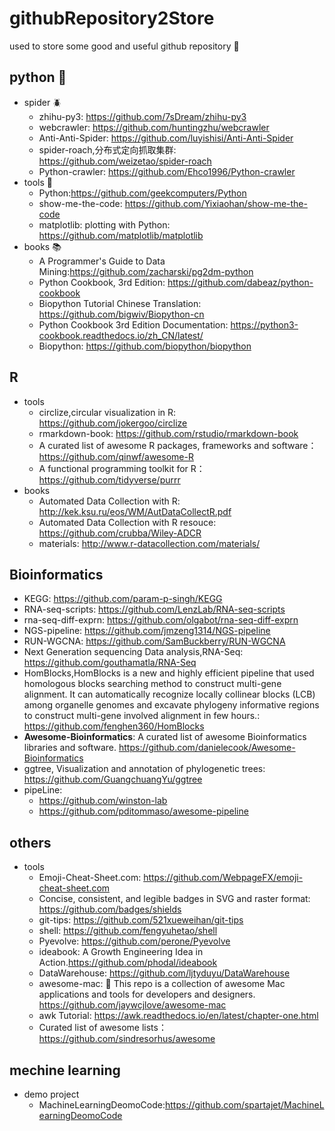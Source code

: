 # githubRepository2Store
used to store some good and useful github repository :floppy_disk:


## python :snake:
+ spider :beetle:
  + zhihu-py3: https://github.com/7sDream/zhihu-py3
  + webcrawler: https://github.com/huntingzhu/webcrawler
  + Anti-Anti-Spider: https://github.com/luyishisi/Anti-Anti-Spider
  + spider-roach,分布式定向抓取集群: https://github.com/weizetao/spider-roach
  + Python-crawler: https://github.com/Ehco1996/Python-crawler
+ tools :wrench:
  + Python:https://github.com/geekcomputers/Python
  + show-me-the-code: https://github.com/Yixiaohan/show-me-the-code
  + matplotlib: plotting with Python: https://github.com/matplotlib/matplotlib
+ books :books:
  + A Programmer's Guide to Data Mining:https://github.com/zacharski/pg2dm-python
  + Python Cookbook, 3rd Edition: https://github.com/dabeaz/python-cookbook
  + Biopython Tutorial Chinese Translation: https://github.com/bigwiv/Biopython-cn
  + Python Cookbook 3rd Edition Documentation: https://python3-cookbook.readthedocs.io/zh_CN/latest/
  + Biopython: https://github.com/biopython/biopython



## R
+ tools
  + circlize,circular visualization in R: https://github.com/jokergoo/circlize
  + rmarkdown-book: https://github.com/rstudio/rmarkdown-book 
  + A curated list of awesome R packages, frameworks and software： https://github.com/qinwf/awesome-R
  + A functional programming toolkit for R： https://github.com/tidyverse/purrr
+ books
  + Automated Data Collection with R: http://kek.ksu.ru/eos/WM/AutDataCollectR.pdf
  + Automated Data Collection with R resouce: https://github.com/crubba/Wiley-ADCR
  + materials: http://www.r-datacollection.com/materials/



## Bioinformatics
+ KEGG: https://github.com/param-p-singh/KEGG
+ RNA-seq-scripts: https://github.com/LenzLab/RNA-seq-scripts
+ rna-seq-diff-exprn: https://github.com/olgabot/rna-seq-diff-exprn
+ NGS-pipeline: https://github.com/jmzeng1314/NGS-pipeline
+ RUN-WGCNA: https://github.com/SamBuckberry/RUN-WGCNA
+ Next Generation sequencing Data analysis,RNA-Seq: https://github.com/gouthamatla/RNA-Seq
+ HomBlocks,HomBlocks is a new and highly efficient pipeline that used homologous blocks searching method to construct multi-gene alignment. It can automatically recognize locally collinear blocks (LCB) among organelle genomes and excavate phylogeny informative regions to construct multi-gene involved alignment in few hours.: https://github.com/fenghen360/HomBlocks
+ **Awesome-Bioinformatics**: A curated list of awesome Bioinformatics libraries and software. https://github.com/danielecook/Awesome-Bioinformatics
+ ggtree, Visualization and annotation of phylogenetic trees: https://github.com/GuangchuangYu/ggtree
+ pipeLine: 
  + https://github.com/winston-lab
  + https://github.com/pditommaso/awesome-pipeline

## others
+ tools 
  + Emoji-Cheat-Sheet.com: https://github.com/WebpageFX/emoji-cheat-sheet.com
  + Concise, consistent, and legible badges in SVG and raster format: https://github.com/badges/shields
  + git-tips: https://github.com/521xueweihan/git-tips
  + shell: https://github.com/fengyuhetao/shell
  + Pyevolve: https://github.com/perone/Pyevolve
  + ideabook: A Growth Engineering Idea in Action.https://github.com/phodal/ideabook
  + DataWarehouse: https://github.com/ljtyduyu/DataWarehouse
  + awesome-mac:  This repo is a collection of awesome Mac applications and tools for developers and designers. https://github.com/jaywcjlove/awesome-mac
  + awk Tutorial: https://awk.readthedocs.io/en/latest/chapter-one.html
  + Curated list of awesome lists： https://github.com/sindresorhus/awesome
  
## mechine learning 
+ demo project
  + MachineLearningDeomoCode:https://github.com/spartajet/MachineLearningDeomoCode


